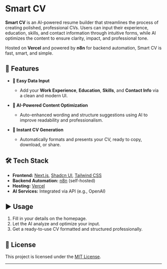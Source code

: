 # Smart CV

**Smart CV** is an AI-powered resume builder that streamlines the process of creating polished, professional CVs. Users can input their experience, education, skills, and contact information through intuitive forms, while AI optimizes the content to ensure clarity, impact, and professional tone.

Hosted on **Vercel** and powered by **n8n** for backend automation, Smart CV is fast, smart, and simple.

## 🚀 Features

- **📝 Easy Data Input**
  - Add your **Work Experience**, **Education**, **Skills**, and **Contact Info** via a clean and modern UI.
- **🤖 AI-Powered Content Optimization**

  - Auto-enhanced wording and structure suggestions using AI to improve readability and professionalism.

- **📄 Instant CV Generation**
  - Automatically formats and presents your CV, ready to copy, download, or share.

## 🛠️ Tech Stack

- **Frontend:** [Next.js](https://nextjs.org/), [Shadcn UI](https://ui.shadcn.com/), [Tailwind CSS](https://tailwindcss.com/)
- **Backend Automation:** [n8n](https://n8n.io/) (self-hosted)
- **Hosting:** [Vercel](https://vercel.com/)
- **AI Services:** Integrated via API (e.g., OpenAI)

## ▶️ Usage

1. Fill in your details on the homepage.
2. Let the AI analyze and optimize your input.
3. Get a ready-to-use CV formatted and structured professionally.

## 📝 License

This project is licensed under the [MIT License](LICENSE).

---
